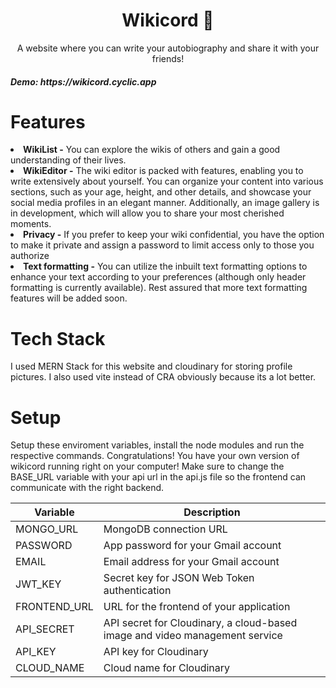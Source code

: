 <h1 align="center">Wikicord 📖</h1>
<p align="center">A website where you can write your autobiography and share it with your friends!</p>
<h5>Demo: https://wikicord.cyclic.app</h5>
<h1>Features</h1>
<li><b>WikiList -</b> You can explore the wikis of others and gain a good understanding of their lives.</li>
<li><b>WikiEditor -</b> The wiki editor is packed with features, enabling you to write extensively about yourself. You can organize your content into various sections, such as your age, height, and other details, and showcase your social media profiles in an elegant manner. Additionally, an image gallery is in development, which will allow you to share your most cherished moments.</li>
<li><b>Privacy -</b> If you prefer to keep your wiki confidential, you have the option to make it private and assign a password to limit access only to those you authorize</li>
<li><b>Text formatting -</b> You can utilize the inbuilt text formatting options to enhance your text according to your preferences (although only header formatting is currently available). Rest assured that more text formatting features will be added soon.</li>

<h1>Tech Stack</h1>
I used MERN Stack for this website and cloudinary for storing profile pictures. I also used vite instead of CRA obviously because its a lot better.

<h1>Setup</h1>
Setup these enviroment variables, install the node modules and run the respective commands. Congratulations! You have your own version of wikicord running right on your computer! Make sure to change the BASE_URL variable with your api url in the api.js file so the frontend can communicate with the right backend.

| Variable    | Description                                                |
| ----------- | ---------------------------------------------------------- |
| MONGO_URL   | MongoDB connection URL                                      |
| PASSWORD    | App password for your Gmail account                         |
| EMAIL       | Email address for your Gmail account                        |
| JWT_KEY     | Secret key for JSON Web Token authentication                |
| FRONTEND_URL| URL for the frontend of your application                     |
| API_SECRET  | API secret for Cloudinary, a cloud-based image and video management service |
| API_KEY     | API key for Cloudinary                                      |
| CLOUD_NAME  | Cloud name for Cloudinary                                   |
